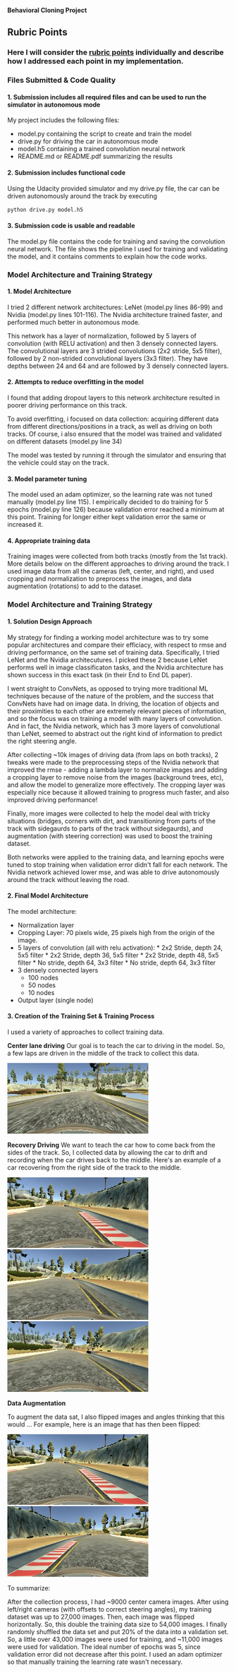 **Behavioral Cloning Project**

[//]: # (Image References)

[image2]: ./examples/center.jpg "Center Driving"
[image3]: ./examples/recov_1.jpg "Recovery Image 1"
[image4]: ./examples/recov_2.jpg "Recovery Image 2"
[image5]: ./examples/recov_3.jpg "Recovery Image 3"
[image6]: ./examples/recov_1.jpg "Normal Image"
[image7]: ./examples/flipped_image.png "Flipped Image"

## Rubric Points
### Here I will consider the [rubric points](https://review.udacity.com/#!/rubrics/432/view) individually and describe how I addressed each point in my implementation.  

### Files Submitted & Code Quality

#### 1. Submission includes all required files and can be used to run the simulator in autonomous mode

My project includes the following files:
* model.py containing the script to create and train the model
* drive.py for driving the car in autonomous mode
* model.h5 containing a trained convolution neural network 
* README.md or README.pdf summarizing the results

#### 2. Submission includes functional code
Using the Udacity provided simulator and my drive.py file, the car can be driven autonomously around the track by executing 
```sh
python drive.py model.h5
```

#### 3. Submission code is usable and readable

The model.py file contains the code for training and saving the convolution neural network. The file shows the pipeline I used for training and validating the model, and it contains comments to explain how the code works.

### Model Architecture and Training Strategy

#### 1. Model Architecture

I tried 2 different network architectures: LeNet (model.py lines 86-99) and Nvidia (model.py lines 101-116). The Nvidia architecture trained faster, and performed much better in autonomous mode. 

This network has a layer of normalization, followed by 5 layers of convolution (with RELU activation) and then 3 densely connected layers. The convolutional layers are 3 strided convolutions (2x2 stride, 5x5 filter), followed by 2 non-strided convolutional layers (3x3 filter). They have depths between 24 and 64 and are followed by 3 densely connected layers.

#### 2. Attempts to reduce overfitting in the model

I found that adding dropout layers to this network architecture resulted in poorer driving performance on this track. 

To avoid overfitting, i focused on data collection: acquiring different data from different directions/positions in a track, as well as driving on both tracks. Of course, i also ensured that the model was trained and validated on different datasets (model.py line 34)

The model was tested by running it through the simulator and ensuring that the vehicle could stay on the track.

#### 3. Model parameter tuning

The model used an adam optimizer, so the learning rate was not tuned manually (model.py line 115). I empirically decided to do training for 5 epochs (model.py line 126) because validation error reached a minimum at this point. Training for longer either kept validation error the same or increased it. 

#### 4. Appropriate training data

Training images were collected from both tracks (mostly from the 1st track). More details below on the different approaches to driving around the track. I used image data from all the cameras (left, center, and right), and used cropping and normalization to preprocess the images, and data augmentation (rotations) to add to the dataset.

### Model Architecture and Training Strategy

#### 1. Solution Design Approach

My strategy for finding a working model architecture was to try some popular architectures and compare their efficiacy, with respect to rmse and driving performance, on the same set of training data. Specifically, I tried LeNet and the Nvidia architecutures. I picked these 2 because LeNet performs well in image classificaton tasks, and the Nvidia architecture has shown success in this exact task (in their End to End DL paper). 

I went straight to ConvNets, as opposed to trying more traditional ML techniques because of the nature of the problem, and the success that ConvNets have had on image data. In driving, the location of objects and their proximities to each other are extremely relevant pieces of information, and so the focus was on training a model with many layers of convolution. And in fact, the Nvidia network, which has 3 more layers of convolutional than LeNet, seemed to abstract out the right kind of information to predict the right steering angle.

After collecting ~10k images of driving data (from laps on both tracks), 2 tweaks were made to the preprocessing steps of the Nvidia network that improved the rmse - adding a lambda layer to normalize images and adding a cropping layer to remove noise from the images (background trees, etc), and allow the model to generalize more effectively. The cropping layer was especially nice because it allowed training to progress much faster, and also improved driving performance!

Finally, more images were collected to help the model deal with tricky situations (bridges, corners with dirt, and transitioning from parts of the track with sidegaurds to parts of the track without sidegaurds), and augmentation (with steering correction) was used to boost the training dataset.

Both networks were applied to the training data, and learning epochs were tuned to stop training when validation error didn't fall for each network. The Nvidia network achieved lower mse, and was able to drive autonomously around the track without leaving the road.

#### 2. Final Model Architecture

The model architecture:

- Normalization layer
- Cropping Layer: 70 pixels wide, 25 pixels high from the origin of the image.
- 5 layers of convolution (all with relu activation):
        * 2x2 Stride, depth 24, 5x5 filter
        * 2x2 Stride, depth 36, 5x5 filter
        * 2x2 Stride, depth 48, 5x5 filter
        * No stride, depth 64, 3x3 filter
        * No stride, depth 64, 3x3 filter
- 3 densely connected layers
    + 100 nodes
    + 50 nodes
    + 10 nodes
- Output layer (single node)

#### 3. Creation of the Training Set & Training Process

I used a variety of approaches to collect training data. 

**Center lane driving** Our goal is to teach the car to driving in the model. So, a few laps are driven in the middle of the track to collect this data.

![alt text][image2]

**Recovery Driving** We want to teach the car how to come back from the sides of the track. So, I collected data by allowing the car to drift and recording when the car drives back to the middle. Here's an example of a car recovering from the right side of the track to the middle.

![alt text][image3]
![alt text][image4]
![alt text][image5]

**Data Augmentation** 

To augment the data sat, I also flipped images and angles thinking that this would ... For example, here is an image that has then been flipped:

![alt text][image6]
![alt text][image7]

To summarize: 

After the collection process, I had ~9000 center camera images. After using left/right cameras (with offsets to correct steering angles), my training dataset was up to 27,000 images. Then, each image was flipped horizontally. So, this double the training data size to 54,000 images. I finally randomly shuffled the data set and put 20% of the data into a validation set. So, a little over 43,000 images were used for training, and ~11,000 images were used for validation. The ideal number of epochs was 5, since validation error did not decrease after this point. I used an adam optimizer so that manually training the learning rate wasn't necessary.
